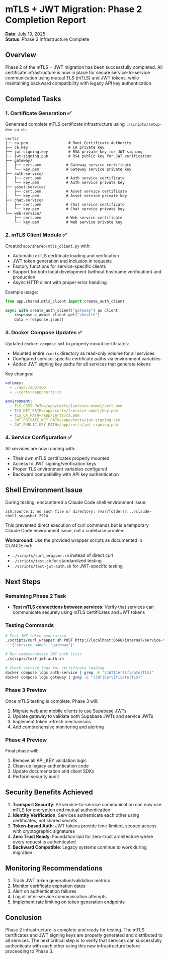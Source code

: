 # mTLS + JWT Migration: Phase 2 Completion Report

**Date**: July 19, 2025  
**Status**: Phase 2 Infrastructure Complete

## Overview

Phase 2 of the mTLS + JWT migration has been successfully completed. All certificate infrastructure is now in place for secure service-to-service communication using mutual TLS (mTLS) and JWT tokens, while maintaining backward compatibility with legacy API key authentication.

## Completed Tasks

### 1. Certificate Generation ✅

Generated complete mTLS certificate infrastructure using `./scripts/setup-dev-ca.sh`:

```
certs/
├── ca.pem                  # Root Certificate Authority
├── ca.key                  # CA private key  
├── jwt-signing.key         # RSA private key for JWT signing
├── jwt-signing.pub         # RSA public key for JWT verification
├── gateway/               
│   ├── cert.pem           # Gateway service certificate
│   └── key.pem            # Gateway service private key
├── auth-service/
│   ├── cert.pem           # Auth service certificate
│   └── key.pem            # Auth service private key
├── asset-service/
│   ├── cert.pem           # Asset service certificate
│   └── key.pem            # Asset service private key
├── chat-service/
│   ├── cert.pem           # Chat service certificate
│   └── key.pem            # Chat service private key
└── web-service/
    ├── cert.pem           # Web service certificate
    └── key.pem            # Web service private key
```

### 2. mTLS Client Module ✅

Created `app/shared/mtls_client.py` with:
- Automatic mTLS certificate loading and verification
- JWT token generation and inclusion in requests
- Factory functions for service-specific clients
- Support for both local development (without hostname verification) and production
- Async HTTP client with proper error handling

Example usage:
```python
from app.shared.mtls_client import create_auth_client

async with create_auth_client("gateway") as client:
    response = await client.get("/health")
    data = response.json()
```

### 3. Docker Compose Updates ✅

Updated `docker compose.yml` to properly mount certificates:
- Mounted entire `/certs` directory as read-only volume for all services
- Configured service-specific certificate paths via environment variables
- Added JWT signing key paths for all services that generate tokens

Key changes:
```yaml
volumes:
  - ./app:/app/app
  - ./certs:/app/certs:ro

environment:
  - TLS_CERT_PATH=/app/certs/[service-name]/cert.pem
  - TLS_KEY_PATH=/app/certs/[service-name]/key.pem
  - TLS_CA_PATH=/app/certs/ca.pem
  - JWT_PRIVATE_KEY_PATH=/app/certs/jwt-signing.key
  - JWT_PUBLIC_KEY_PATH=/app/certs/jwt-signing.pub
```

### 4. Service Configuration ✅

All services are now running with:
- Their own mTLS certificates properly mounted
- Access to JWT signing/verification keys
- Proper TLS environment variables configured
- Backward compatibility with API key authentication

## Shell Environment Issue

During testing, encountered a Claude Code shell environment issue:
```
zsh:source:1: no such file or directory: /var/folders/.../claude-shell-snapshot-2914
```

This prevented direct execution of curl commands but is a temporary Claude Code environment issue, not a codebase problem.

**Workaround**: Use the provided wrapper scripts as documented in CLAUDE.md:
- `./scripts/curl_wrapper.sh` instead of direct curl
- `./scripts/test.sh` for standardized testing
- `./scripts/test-jwt-auth.sh` for JWT-specific testing

## Next Steps

### Remaining Phase 2 Task
- **Test mTLS connections between services**: Verify that services can communicate securely using mTLS certificates and JWT tokens

### Testing Commands
```bash
# Test JWT token generation
./scripts/curl_wrapper.sh POST http://localhost:8666/internal/service-token \
  '{"service_name": "gateway"}'

# Run comprehensive JWT auth tests
./scripts/test-jwt-auth.sh

# Check service logs for certificate loading
docker compose logs auth-service | grep -E "(JWT|Certificate|TLS)"
docker compose logs gateway | grep -E "(JWT|Certificate|TLS)"
```

### Phase 3 Preview
Once mTLS testing is complete, Phase 3 will:
1. Migrate web and mobile clients to use Supabase JWTs
2. Update gateway to validate both Supabase JWTs and service JWTs
3. Implement token refresh mechanisms
4. Add comprehensive monitoring and alerting

### Phase 4 Preview
Final phase will:
1. Remove all API_KEY validation logic
2. Clean up legacy authentication code
3. Update documentation and client SDKs
4. Perform security audit

## Security Benefits Achieved

1. **Transport Security**: All service-to-service communication can now use mTLS for encryption and mutual authentication
2. **Identity Verification**: Services authenticate each other using certificates, not shared secrets
3. **Token-based Auth**: JWT tokens provide time-limited, scoped access with cryptographic signatures
4. **Zero Trust Ready**: Foundation laid for zero-trust architecture where every request is authenticated
5. **Backward Compatible**: Legacy systems continue to work during migration

## Monitoring Recommendations

1. Track JWT token generation/validation metrics
2. Monitor certificate expiration dates
3. Alert on authentication failures
4. Log all inter-service communication attempts
5. Implement rate limiting on token generation endpoints

## Conclusion

Phase 2 infrastructure is complete and ready for testing. The mTLS certificates and JWT signing keys are properly generated and distributed to all services. The next critical step is to verify that services can successfully authenticate with each other using this new infrastructure before proceeding to Phase 3.